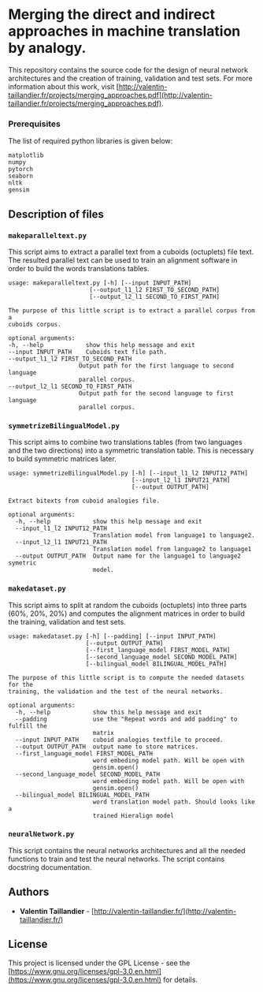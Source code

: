
# Merging the direct and indirect approaches in machine translation by analogy.

This repository contains the source code for the design of neural network architectures and the creation of training, validation and test sets.
For more information about this work, visit [http://valentin-taillandier.fr/projects/merging_approaches.pdf](http://valentin-taillandier.fr/projects/merging_approaches.pdf).

### Prerequisites
The list of required python libraries is given below:

```
matplotlib
numpy
pytorch
seaborn
nltk
gensim
```
## Description of files
 ### `makeparalleltext.py`
 This script aims to extract a parallel text from a cuboids (octuplets) file text.
 The resulted parallel text can be used to train an alignment software in order to build the words translations tables. 
 

    usage: makeparalleltext.py [-h] [--input INPUT_PATH]
                           [--output_l1_l2 FIRST_TO_SECOND_PATH]
                           [--output_l2_l1 SECOND_TO_FIRST_PATH]

    The purpose of this little script is to extract a parallel corpus from a
    cuboids corpus.

    optional arguments:
    -h, --help            show this help message and exit
    --input INPUT_PATH    Cuboids text file path.
    --output_l1_l2 FIRST_TO_SECOND_PATH
                        Output path for the first language to second language
                        parallel corpus.
    --output_l2_l1 SECOND_TO_FIRST_PATH
                        Output path for the second language to first language
                        parallel corpus.


 ### `symmetrizeBilingualModel.py`
 This script aims to combine two translations tables (from two languages and the two directions) into a symmetric translation table. This is necessary to build symmetric matrices later.
 

    usage: symmetrizeBilingualModel.py [-h] [--input_l1_l2 INPUT12_PATH]
                                       [--input_l2_l1 INPUT21_PATH]
                                       [--output OUTPUT_PATH]
    
    Extract bitexts from cuboid analogies file.
    
    optional arguments:
      -h, --help            show this help message and exit
      --input_l1_l2 INPUT12_PATH
                            Translation model from language1 to language2.
      --input_l2_l1 INPUT21_PATH
                            Translation model from language2 to language1
      --output OUTPUT_PATH  Output name for the language1 to language2 symetric
                            model.

 
 
 ### `makedataset.py`
This script aims to split at random the cuboids (octuplets) into three parts (60%, 20%, 20%) and computes the alignment matrices in order to build the training, validation and test sets.

    usage: makedataset.py [-h] [--padding] [--input INPUT_PATH]
                          [--output OUTPUT_PATH]
                          [--first_language_model FIRST_MODEL_PATH]
                          [--second_language_model SECOND_MODEL_PATH]
                          [--bilingual_model BILINGUAL_MODEL_PATH]
    
    The purpose of this little script is to compute the needed datasets for the
    training, the validation and the test of the neural networks.
    
    optional arguments:
      -h, --help            show this help message and exit
      --padding             use the "Repeat words and add padding" to fulfill the
                            matrix
      --input INPUT_PATH    cuboid analogies textfile to proceed.
      --output OUTPUT_PATH  output name to store matrices.
      --first_language_model FIRST_MODEL_PATH
                            word embeding model path. Will be open with
                            gensim.open()
      --second_language_model SECOND_MODEL_PATH
                            word embeding model path. Will be open with
                            gensim.open()
      --bilingual_model BILINGUAL_MODEL_PATH
                            word translation model path. Should looks like a
                            trained Hieralign model

 ### `neuralNetwork.py`
This script contains the neural networks architectures and all the needed functions to train and test the neural networks.
The script contains docstring documentation.

## Authors

* **Valentin Taillandier** - [http://valentin-taillandier.fr/](http://valentin-taillandier.fr/)

## License

This project is licensed under the GPL License - see the [https://www.gnu.org/licenses/gpl-3.0.en.html](https://www.gnu.org/licenses/gpl-3.0.en.html) for details.



